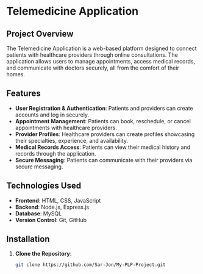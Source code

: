 # Telemedicine Application

## Project Overview

The Telemedicine Application is a web-based platform designed to connect patients with healthcare providers through online consultations. The application allows users to manage appointments, access medical records, and communicate with doctors securely, all from the comfort of their homes.

## Features

- **User Registration & Authentication**: Patients and providers can create accounts and log in securely.
- **Appointment Management**: Patients can book, reschedule, or cancel appointments with healthcare providers.
- **Provider Profiles**: Healthcare providers can create profiles showcasing their specialties, experience, and availability.
- **Medical Records Access**: Patients can view their medical history and records through the application.
- **Secure Messaging**: Patients can communicate with their providers via secure messaging.

## Technologies Used

- **Frontend**: HTML, CSS, JavaScript
- **Backend**: Node.js, Express.js
- **Database**: MySQL
- **Version Control**: Git, GitHub

## Installation

1. **Clone the Repository**:
   ```bash
   git clone https://github.com/Sar-Jon/My-PLP-Project.git
   
